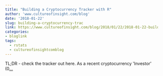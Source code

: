 ```yaml
---
title: "Building a Cryptocurrency Tracker with R"
author: 'www.cultureofinsight.com/blog'
date: '2018-01-22'
slug: building-a-cryptocurrency-trac
link: https://www.cultureofinsight.com/blog/2018/01/22/2018-01-22-building-a-cryptocurrency-tracker-with-r/
categories:
- bloglink
tags:
  - rstats
  - cultureofinsightcomblog
---
```


TL;DR - check the tracker out here. As a recent cryptocurrency 'Investor' (0[... <i class="fas fa-external-link-alt"></i>](https://www.cultureofinsight.com/blog/2018/01/22/2018-01-22-building-a-cryptocurrency-tracker-with-r/)

